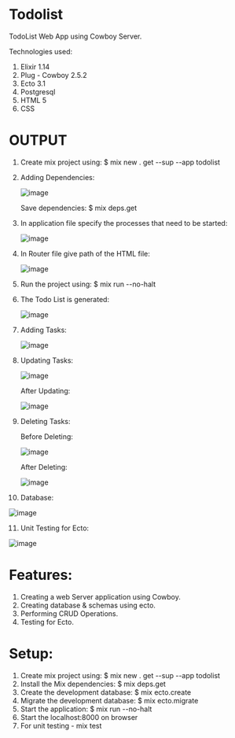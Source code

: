 
# Todolist
TodoList Web App using Cowboy Server.

Technologies used:
1) Elixir 1.14 
2) Plug - Cowboy 2.5.2 
3) Ecto 3.1 
4) Postgresql 
5) HTML 5 
6) CSS

# OUTPUT

1) Create mix project using: $ mix new . get --sup --app todolist 

2) Adding Dependencies:

   ![image](https://user-images.githubusercontent.com/100900392/207044893-602f0491-e129-4109-a3d1-4b33bdca5f83.png)
 
   Save dependencies: $ mix deps.get
 
3) In application file specify the processes that need to be started:

   ![image](https://user-images.githubusercontent.com/100900392/207045497-377cd29c-d88b-47a7-8255-6e9ea5096878.png)

4) In Router file give path of the HTML file:

   ![image](https://user-images.githubusercontent.com/100900392/207045781-2c891337-a9ad-4a08-92a1-4a86328e92a7.png)

5) Run the project using: $ mix run --no-halt

6) The Todo List is generated: 

   ![image](https://user-images.githubusercontent.com/100900392/210222616-a59b48f4-daa0-430d-83f8-3c651191985f.png)

7) Adding Tasks:
   
   ![image](https://user-images.githubusercontent.com/100900392/210223443-85c0cd28-8263-4ba8-bd31-f801ed40ffb1.png)

8) Updating Tasks:
    
   ![image](https://user-images.githubusercontent.com/100900392/210224655-5014495c-21f1-45e7-97bb-642f6dc12173.png)

    After Updating:
    
   ![image](https://user-images.githubusercontent.com/100900392/210224723-c611d14d-d2ee-4a15-886a-4de95c95dc66.png)
   
9) Deleting Tasks:

   Before Deleting:

   ![image](https://user-images.githubusercontent.com/100900392/210224739-5a2fd4b3-b914-4caf-aa7e-b7ca370b2c6c.png)

   After Deleting:
   
   ![image](https://user-images.githubusercontent.com/100900392/210224778-7aea1b4f-e4c5-43d8-9920-ebce4f0865d7.png)
   
10) Database:

   ![image](https://user-images.githubusercontent.com/100900392/210200166-8120489a-1ec2-479b-abfb-8c9277e178ad.png)
   
11) Unit Testing for Ecto:

   ![image](https://user-images.githubusercontent.com/100900392/207049415-9760dfbd-1b13-4944-b429-aee620965742.png)

# Features:

1) Creating a web Server application using Cowboy.
2) Creating database & schemas using ecto.
3) Performing CRUD Operations.
4) Testing for Ecto.

# Setup:

1) Create mix project using: $ mix new . get --sup --app todolist
2) Install the Mix dependencies: $ mix deps.get
3) Create the development database: $ mix ecto.create
4) Migrate the development database: $ mix ecto.migrate
5) Start the application: $ mix run --no-halt
6) Start the localhost:8000 on browser
7) For unit testing - mix test

